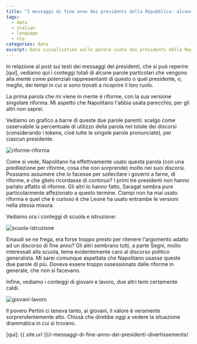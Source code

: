 ```yaml
---
title: "I messaggi di fine anno dei presidenti della Repubblica: alcune parole specifiche"
tags:
  - data
  - italian
  - language
  - nlp
categories: data
excerpt: Data visualisation sulle parole usate dai presidenti della Repubblica nei discorsi di fine anno, continuazione su parole specifiche
---
```


In relazione al post sui testi dei messaggi dei presidenti, che si può reperire [qui], vediamo qui i conteggi totali di alcune parole particolari che vengono alla mente come potenziali rappresentanti di questo o quel presidente, o, meglio, dei tempi in cui si sono trovati a ricoprire il loro ruolo.

La prima parola che mi viene in mente è riforme, con la sua versione singolare riforma. Mi aspetto che Napolitano l'abbia usata parecchio, per gli altri non saprei.

Vediamo un grafico a barre di queste due parole parenti: scelgo come osservabile la percentuale di utilizzo della parola nel totale dei discorsi (considerando i tokens, cioè tutte le singole parole pronunciate), per ciascun presidente.

![riforme-riforma](https://plot.ly/~MartinaPugliese/389.png)

Come si vede, Napolitano ha effettivamente usato questa parola (con una predilezione per riforme, cosa che non sorprende) molto nei suoi discorsi. Possiamo assumere che lo facesse per sollecitare i governi a farne, di riforme, e che glielo ricordasse di continuo?
I primi tre presidenti non hanno parlato affatto di riforme. Gli altri lo hanno fatto, Saragat sembra pure particolarmente affezionato a questo termine. Ciampi non ha mai usato riforma e quel che è curioso è che Leone ha usato entrambe le versioni nella stessa misura.

Vediamo ora i conteggi di scuola e istruzione:

![scuola-istruzione](https://plot.ly/~MartinaPugliese/395.png)

Einaudi se ne frega, era forse troppo presto per ritenere l'argomento adatto ad un discorso di fine anno?
Gli altri sembrano tutti, a parte Segni, molto interessati alla scuola, tema evidentemente caro al discorso politico generalista. Mi sarei comunque aspettata che Napolitano usasse queste due parole di più. Doveva essere troppo ossessionato dalle riforme in generale, che non si facevano.

Infine, vediamo i conteggi di giovani e lavoro, due altri temi certamente caldi.

![giovani-lavoro](https://plot.ly/~MartinaPugliese/401.png)

Il povero Pertini ci teneva tanto, ai giovani, il valore è veramente sorprendentemente alto. Chissà che direbbe oggi a vedere la situazione drammatica in cui si trovano.

[qui]: {{ site.url }}/i-messaggi-di-fine-anno-dei-presidenti-divertissements/
